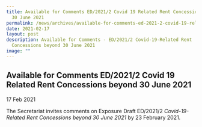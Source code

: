 ```yaml
---
title: Available for Comments ED/2021/2 Covid 19 Related Rent Concessions beyond
  30 June 2021
permalink: /news/archives/available-for-comments-ed-2021-2-covid-19-related-rent-concessions-beyond-30-june-21/
date: 2021-02-17
layout: post
description: Available for Comments - ED/2021/2 Covid-19-Related Rent
  Concessions beyond 30 June 2021
image: ""
---
```

Available for Comments ED/2021/2 Covid 19 Related Rent Concessions beyond 30 June 2021
----------------------------------------------------------------------------------------

17 Feb 2021

The Secretariat invites comments on Exposure Draft ED/2021/2 _Covid-19-Related Rent Concessions beyond 30 June 2021_ by 23 February 2021.